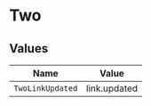 # Two


## Values

| Name             | Value            |
| ---------------- | ---------------- |
| `TwoLinkUpdated` | link.updated     |